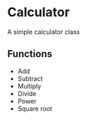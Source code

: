 # Calculator
A simple calculator class

## Functions
- Add
- Subtract
- Multiply
- Divide
- Power
- Square root

